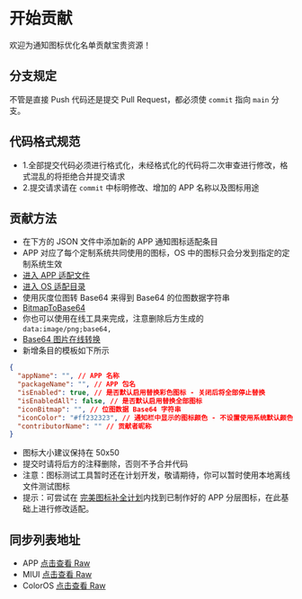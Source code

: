 # 开始贡献

欢迎为通知图标优化名单贡献宝贵资源！<br/>

## 分支规定

不管是直接 Push 代码还是提交 Pull Request，都必须使 `commit` 指向 `main` 分支。

## 代码格式规范

- 1.全部提交代码必须进行格式化，未经格式化的代码将二次审查进行修改，格式混乱的将拒绝合并提交请求
- 2.提交请求请在 `commit` 中标明修改、增加的 APP 名称以及图标用途

## 贡献方法

- 在下方的 JSON 文件中添加新的 APP 通知图标适配条目
- APP 对应了每个定制系统共同使用的图标，OS 中的图标只会分发到指定的定制系统生效 
- [进入 APP 适配文件](https://github.com/fankes/AndroidNotifyIconAdapt/blob/main/APP/NotifyIconsSupportConfig.json)
- [进入 OS 适配目录](https://github.com/fankes/AndroidNotifyIconAdapt/blob/main/OS)
- 使用灰度位图转 Base64 来得到 Base64 的位图数据字符串
- [BitmapToBase64](https://github.com/fankes/BitmapToBase64)
- 你也可以使用在线工具来完成，注意删除后方生成的 `data:image/png;base64,`
- [Base64 图片在线转换](https://tool.chinaz.com/tools/imgtobase)
- 新增条目的模板如下所示

```json
{
  "appName": "", // APP 名称
  "packageName": "", // APP 包名
  "isEnabled": true, // 是否默认启用替换彩色图标 - 关闭后将全部停止替换
  "isEnabledAll": false, // 是否默认启用替换全部图标
  "iconBitmap": "", // 位图数据 Base64 字符串
  "iconColor": "#ff232323", // 通知栏中显示的图标颜色 - 不设置使用系统默认颜色 (不设置颜色可删除此项)
  "contributorName": "" // 贡献者昵称
}
```

- 图标大小建议保持在 50x50
- 提交时请将后方的注释删除，否则不予合并代码
- 注意：图标测试工具暂时还在计划开发，敬请期待，你可以暂时使用本地离线文件测试图标
- 提示：可尝试在 [完美图标补全计划](https://github.com/pzcn/Perfect-Icons-Completion-Project/tree/main/icons)内找到已制作好的 APP 分层图标，在此基础上进行修改适配。

## 同步列表地址

- APP [点击查看 Raw](https://raw.githubusercontent.com/fankes/AndroidNotifyIconAdapt/main/APP/NotifyIconsSupportConfig.json)
- MIUI [点击查看 Raw](https://raw.githubusercontent.com/fankes/AndroidNotifyIconAdapt/main/OS/MIUI/NotifyIconsSupportConfig.json)
- ColorOS [点击查看 Raw](https://raw.githubusercontent.com/fankes/AndroidNotifyIconAdapt/main/OS/ColorOS/NotifyIconsSupportConfig.json)
